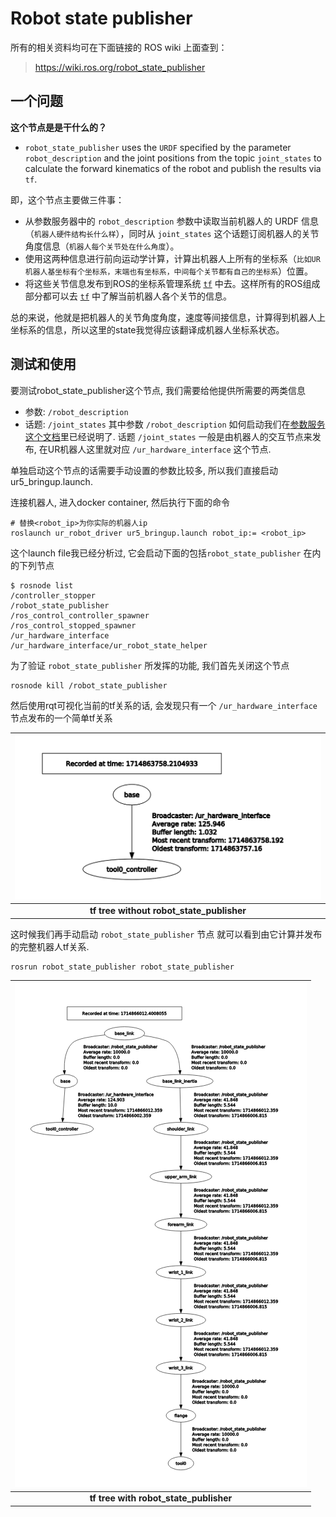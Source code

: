 # Robot state publisher

所有的相关资料均可在下面链接的 ROS wiki 上面查到：
> https://wiki.ros.org/robot_state_publisher

## 一个问题
**这个节点是是干什么的？**
- `robot_state_publisher` uses the `URDF` specified by the parameter `robot_description` and the joint positions from the topic `joint_states` to calculate the forward kinematics of the robot and publish the results via `tf`. 

即，这个节点主要做三件事：
- 从参数服务器中的 `robot_description` 参数中读取当前机器人的 URDF 信息 （`机器人硬件结构长什么样`），同时从 `joint_states` 这个话题订阅机器人的关节角度信息（`机器人每个关节处在什么角度`）。
- 使用这两种信息进行前向运动学计算，计算出机器人上所有的坐标系（`比如UR机器人基坐标有个坐标系，末端也有坐标系，中间每个关节都有自己的坐标系`）位置。
- 将这些关节信息发布到ROS的坐标系管理系统 [`tf`](../concepts/tf.md) 中去。这样所有的ROS组成部分都可以去 [`tf`](../concepts/tf.md)  中了解当前机器人各个关节的信息。

总的来说，他就是把机器人的关节角度角度，速度等间接信息，计算得到机器人上坐标系的信息，所以这里的state我觉得应该翻译成机器人坐标系状态。

## 测试和使用
要测试robot_state_publisher这个节点, 我们需要给他提供所需要的两类信息
- 参数: `/robot_description`
- 话题: `/joint_states`
其中参数 `/robot_description` 如何启动我们在[参数服务这个文档](../concepts/service_params.md)里已经说明了. 话题 `/joint_states` 一般是由机器人的交互节点来发布, 在UR机器人这里就对应 `/ur_hardware_interface` 这个节点.

单独启动这个节点的话需要手动设置的参数比较多, 所以我们直接启动 ur5_bringup.launch.

连接机器人, 进入docker container, 然后执行下面的命令
```bash{.line-numbers}
# 替换<robot_ip>为你实际的机器人ip
roslaunch ur_robot_driver ur5_bringup.launch robot_ip:= <robot_ip>
```

这个launch file我已经分析过, 它会启动下面的包括`robot_state_publisher` 在内的下列节点
```bash{.line-numbers}
$ rosnode list
/controller_stopper
/robot_state_publisher
/ros_control_controller_spawner
/ros_control_stopped_spawner
/ur_hardware_interface
/ur_hardware_interface/ur_robot_state_helper
```

为了验证 `robot_state_publisher` 所发挥的功能, 我们首先关闭这个节点
```bash{.line-numbers}
rosnode kill /robot_state_publisher
```

然后使用rqt可视化当前的tf关系的话, 会发现只有一个 `/ur_hardware_interface` 节点发布的一个简单tf关系



|![tf_b_tc](images/tf_b_tc.png)|
|:-:|
|**tf tree without robot_state_publisher**|

这时候我们再手动启动 `robot_state_publisher` 节点 就可以看到由它计算并发布的完整机器人tf关系.

```bash{.line-numbers}
rosrun robot_state_publisher robot_state_publisher
```

|![full_tf](images/full_tf.png)|
|:-:|
|**tf tree with robot_state_publisher**|
